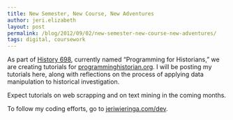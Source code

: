 ```yaml
---
title: New Semester, New Course, New Adventures
author: jeri.elizabeth
layout: post
permalink: /blog/2012/09/02/new-semester-new-course-new-adventures/
tags: digital, coursework
---
```

As part of [History 698][1], currently named &#8220;Programming for Historians,&#8221; we are creating tutorials for [programminghistorian.org][2]. I will be posting my tutorials here, along with reflections on the process of applying data manipulation to historical investigation.

Expect tutorials on web scrapping and on text mining in the coming months.

To follow my coding efforts, go to [jeriwieringa.com/dev][3].

 [1]: http://fredgibbs.net/courses/digital-history-techne/
 [2]: http://programminghistorian.org/
 [3]: http://jeriwieringa.com/dev/